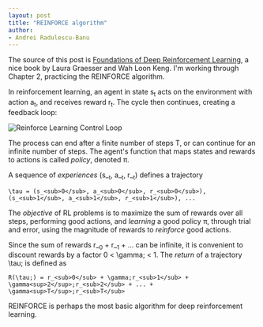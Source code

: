 ```yaml
---
layout: post
title: "REINFORCE algorithm"
author:
- Andrei Radulescu-Banu
---
```


The source of this post is [Foundations of Deep Reinforcement Learning](https://www.amazon.com/Deep-Reinforcement-Learning-Python-Hands/dp/0135172381), a nice book by Laura Graesser and Wah Loon Keng. I'm working through Chapter 2, practicing the REINFORCE algorithm.

In reinforcement learning, an agent in state s<sub>t</sub> acts on the environment with action a<sub>t</sub>, and receives reward r<sub>t</sub>. The cycle then continues, creating a feedback loop:

![Reinforce Learning Control Loop](http://bitdribble.github.io/diagrams/reinforce_learning_control_loop.png)

The process can end after a finite number of steps T, or can continue for an infinite number of steps. The agent's function that maps states and rewards to actions is called *policy*, denoted &pi;.

A sequence of *experiences* (s_<sub>t</sub>, a_<sub>t</sub>, r_<sub>t</sub>) defines a trajectory

```
\tau = (s_<sub>0</sub>, a_<sub>0</sub>, r_<sub>0</sub>), (s_<sub>1</sub>, a_<sub>1</sub>, r_<sub>1</sub>), ...
```

The *objective* of RL problems is to maximize the sum of rewards over all steps, performing good actions, and *learning* a good policy &pi;, through trial and error, using the magnitude of rewards to *reinforce* good actions.

Since the sum of rewards r_<sub>0</sub> + r_<sub>1</sub> + ... can be infinite, it is convenient to discount rewards by a factor 0 < \gamma; < 1. The *return* of a trajectory \tau; is defined as

```
R(\tau;) = r_<sub>0</sub> + \gamma;r_<sub>1</sub> + \gamma<sup>2</sup>;r_<sub>2</sub> + ... + \gamma<sup>T</sup>;r_<sub>T</sub>
```

REINFORCE is perhaps the most basic algorithm for deep reinforcement learning. 

